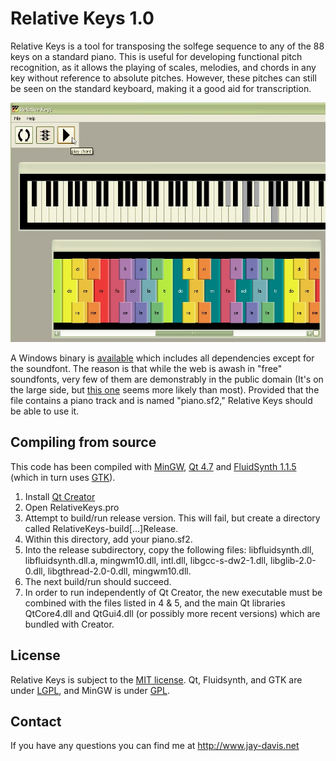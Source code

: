 # Relative Keys 1.0

Relative Keys is a tool for transposing the solfege sequence to any of the 88 keys on a standard piano. This is useful for developing functional pitch recognition, as it allows the playing of scales, melodies, and chords in any key without reference to absolute pitches. However, these pitches can still be seen on the standard keyboard, making it a good aid for transcription.


![screenshot](./relkeys_screenshot.jpg)


A Windows binary is [available](http://www.github.com/relative_keys_bin) which includes all dependencies except for the soundfont. The reason is that while the web is awash in "free" soundfonts, very few of them are demonstrably in the public domain (It's on the large side, but [this one](http://www.schristiancollins.com/generaluser.php) seems more likely than most). Provided that the file contains a piano track and is named "piano.sf2," Relative Keys should be able to use it.


## Compiling from source

This code has been compiled with [MinGW](http://www.mingw.org/), [Qt 4.7](http://www.qt.io/developers/) and [FluidSynth 1.1.5](http://www.fluidsynth.org/) (which in turn uses [GTK](http://www.gtk.org/)).

1. Install [Qt Creator](https://www.qt.io/download-open-source/#section-6)
2. Open RelativeKeys.pro
3. Attempt to build/run release version. This will fail, but create a directory called RelativeKeys-build[...]Release.
4. Within this directory, add your piano.sf2.
5. Into the release subdirectory, copy the following files: libfluidsynth.dll, libfluidsynth.dll.a, mingwm10.dll, intl.dll, libgcc-s-dw2-1.dll, libglib-2.0-0.dll, libgthread-2.0-0.dll, mingwm10.dll.
6. The next build/run should succeed.
7. In order to run independently of Qt Creator, the new executable must be combined with the files listed in 4 & 5, and the main Qt libraries QtCore4.dll and QtGui4.dll (or possibly more recent versions) which are bundled with Creator.


## License

Relative Keys is subject to the [MIT license](http://opensource.org/licenses/MIT). Qt, Fluidsynth, and GTK are under [LGPL](https://www.gnu.org/copyleft/lesser.html), and MinGW is under [GPL](https://gnu.org/licenses/gpl.html).


## Contact

If you have any questions you can find me at http://www.jay-davis.net


